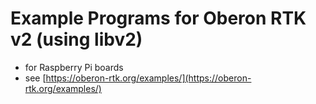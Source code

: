 # Example Programs for Oberon RTK v2 (using libv2)

* for Raspberry Pi boards
* see [https://oberon-rtk.org/examples/](https://oberon-rtk.org/examples/)
